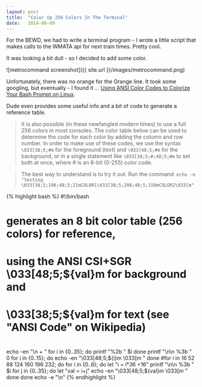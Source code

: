 ```yaml
---
layout: post
title:  "Color Up 256 Colors In The Terminal"
date:   2014-06-09
---
```


For the BEWD, we had to write a terminal program - I wrote a little script that makes calls to the WMATA api for next train times.  Pretty cool.

It was looking a bit dull - so I decided to add some color.

![metrocommand screenshot]({{ site.url }}/images/metrocommand.png)

Unfortunately, there was no orange for the Orange line.  It took some googling, but eventually - I found it ...  [Using ANSI Color Codes to Colorize Your Bash Prompt on Linux](http://bitmote.com/index.php?post/2012/11/19/Using-ANSI-Color-Codes-to-Colorize-Your-Bash-Prompt-on-Linux).

Dude even provides some useful info and a bit of code to generate a reference table.

>It is also possible (in these newfangled modern times) to use a full 256 colors in most consoles. The color table below can be used to determine the code for each color by adding the column and row number. In order to make use of these codes, we use the syntax `\033[38;5;#m` for the foreground (text) and `\033[48;5;#m` for the background, or in a single statement like `\033[38;5;#;48;5;#m` to set both at once, where # is an 8-bit (0-255) color code.

>The best way to understand is to try it out. Run the command: `echo -e "testing \033[38;5;196;48;5;21mCOLOR1\033[38;5;208;48;5;159mCOLOR2\033[m"`


{% highlight bash %}
#!/bin/bash
#
# generates an 8 bit color table (256 colors) for reference,
# using the ANSI CSI+SGR \033[48;5;${val}m for background and
# \033[38;5;${val}m for text (see "ANSI Code" on Wikipedia)
#
echo -en "\n   +  "
for i in {0..35}; do
printf "%2b " $i
done
printf "\n\n %3b  " 0
for i in {0..15}; do
echo -en "\033[48;5;${i}m  \033[m "
done
#for i in 16 52 88 124 160 196 232; do
for i in {0..6}; do
let "i = i*36 +16"
printf "\n\n %3b  " $i
for j in {0..35}; do
let "val = i+j"
echo -en "\033[48;5;${val}m  \033[m "
done
done
echo -e "\n"
{% endhighlight %}